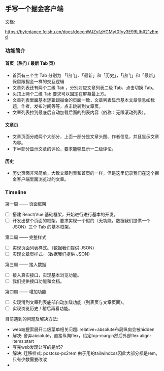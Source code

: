 ## 手写一个掘金客户端

文档:

https://bytedance.feishu.cn/docs/doccnWJZyfzHGMyt0fyy3E99LIh#21zEmd

### 功能简介

#### 首页（热门 / 最新 Tab 页）
- 首页有三个主 Tab 分别为 「热门」、「最新」和「历史」，「热门」和「最新」保留跟掘金一样的交互逻辑
- 文章列表还有两个二级 Tab ，分别对应文章列表二级 Tab，点击切换 Tab。
- 头顶上两个二级 Tab 要求可以固定在屏幕最上方。
- 文章列表里面基本逻辑跟掘金的页面一致，文章列表显示基本文章信息如标题，作者，发布时间等等，点击跳转到文章页。
- 文章列表拉到最底后自动加载后面的列表内容（俗称：无限滚动列表）。

#### 文章页
- 文章页面分成两个大部分，上面一部分是文章头图、作者信息，并且显示文章内容。
- 下半部分显示文章的评论，要求能够显示一二级评论。

#### 历史
- 历史页面非常简单，大致文章列表和首页的一样，但是这里记录我们在这个掘金客户端里面浏览过的文章。

### Timeline

第一周 —— 页面框架
- [ ] 搭建 React/Vue 基础框架，开始进行进行基本的开发。
- [ ] 开发出整个页面的框架，要求实现一个假的（无功能，数据我们提供一个 JSON）三个 Tab 的基本框架。

第二周 —— 完整样式
- [ ] 实现页面列表样式。（数据我们提供 JSON）
- [ ] 实现文章页样式。（数据我们提供 JSON）

第三周 —— 接入数据
- [ ] 接入真实接口，实现基本浏览功能。
- [ ] 我们提供接口功能和文档。

第四周 —— 增加功能
- [ ] 实现滑到文章列表底部自动加载功能（列表页与文章页面）。
- [ ] 实现浏览历史 / 稍后再看功能。

目前遇到的问题及解决方法:

- web端搜索展开二级菜单相关问题: relative+absolute布局纵向会被hidden
- 解决: 舍弃absolute，直接纵向flex，给定top-margin然后外部flex align-items:start
- 写完web发现让写的是h5? 
- 解决: 迁移样式: postcss-px2rem 由于用的tailwindcss因此大部分都是rem，只有少数需要改改
- 